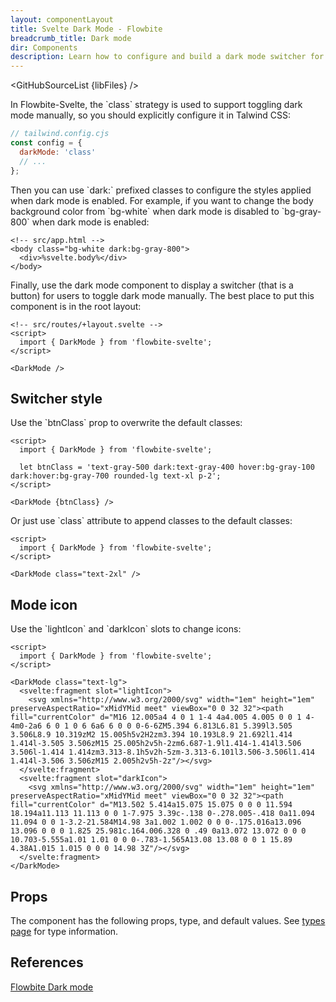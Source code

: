 ```yaml
---
layout: componentLayout
title: Svelte Dark Mode - Flowbite
breadcrumb_title: Dark mode
dir: Components
description: Learn how to configure and build a dark mode switcher for Flowbite using Tailwind CSS and start developing with the components from the library
---
```


<script>
  import { GitHubSourceList, TableProp, TableDefaultRow, } from '../utils'
  import { P, A } from '$lib'

  import { props as items} from '../props/DarkMode.json'

  // lib files
  const libFiles = import.meta.glob('../../lib/darkmode/*.svelte')
</script>

<GitHubSourceList {libFiles} />

<p>In Flowbite-Svelte, the `class` strategy is used to support toggling dark mode manually, so you should explicitly configure it in Talwind CSS:</p>

```js example 
// tailwind.config.cjs
const config = {
  darkMode: 'class'
  // ...
};
```

<p>Then you can use `dark:` prefixed classes to configure the styles applied when dark mode is enabled. For example, if you want to change the body background color from `bg-white` when dark mode is disabled to `bg-gray-800` when dark mode is enabled:</p>

```svelte example hideOutput
<!-- src/app.html -->
<body class="bg-white dark:bg-gray-800">
  <div>%svelte.body%</div>
</body>
```

<p>Finally, use the dark mode component to display a switcher (that is a button) for users to toggle dark mode manually. The best place to put this component is in the root layout:</p>

```svelte example
<!-- src/routes/+layout.svelte -->
<script>
  import { DarkMode } from 'flowbite-svelte';
</script>

<DarkMode />
```

## Switcher style

<p>Use the `btnClass` prop to overwrite the default classes:</p>

```svelte example
<script>
  import { DarkMode } from 'flowbite-svelte';

  let btnClass = 'text-gray-500 dark:text-gray-400 hover:bg-gray-100 dark:hover:bg-gray-700 rounded-lg text-xl p-2';
</script>

<DarkMode {btnClass} />
```

<p>Or just use `class` attribute to append classes to the default classes:</p>

```svelte example
<script>
  import { DarkMode } from 'flowbite-svelte';
</script>

<DarkMode class="text-2xl" />
```

## Mode icon

<p>Use the `lightIcon` and `darkIcon` slots to change icons:</p>

```svelte example
<script>
  import { DarkMode } from 'flowbite-svelte';
</script>

<DarkMode class="text-lg">
  <svelte:fragment slot="lightIcon">
    <svg xmlns="http://www.w3.org/2000/svg" width="1em" height="1em" preserveAspectRatio="xMidYMid meet" viewBox="0 0 32 32"><path fill="currentColor" d="M16 12.005a4 4 0 1 1-4 4a4.005 4.005 0 0 1 4-4m0-2a6 6 0 1 0 6 6a6 6 0 0 0-6-6ZM5.394 6.813L6.81 5.399l3.505 3.506L8.9 10.319zM2 15.005h5v2H2zm3.394 10.193L8.9 21.692l1.414 1.414l-3.505 3.506zM15 25.005h2v5h-2zm6.687-1.9l1.414-1.414l3.506 3.506l-1.414 1.414zm3.313-8.1h5v2h-5zm-3.313-6.101l3.506-3.506l1.414 1.414l-3.506 3.506zM15 2.005h2v5h-2z"/></svg>
  </svelte:fragment>
  <svelte:fragment slot="darkIcon">
    <svg xmlns="http://www.w3.org/2000/svg" width="1em" height="1em" preserveAspectRatio="xMidYMid meet" viewBox="0 0 32 32"><path fill="currentColor" d="M13.502 5.414a15.075 15.075 0 0 0 11.594 18.194a11.113 11.113 0 0 1-7.975 3.39c-.138 0-.278.005-.418 0a11.094 11.094 0 0 1-3.2-21.584M14.98 3a1.002 1.002 0 0 0-.175.016a13.096 13.096 0 0 0 1.825 25.981c.164.006.328 0 .49 0a13.072 13.072 0 0 0 10.703-5.555a1.01 1.01 0 0 0-.783-1.565A13.08 13.08 0 0 1 15.89 4.38A1.015 1.015 0 0 0 14.98 3Z"/></svg>
  </svelte:fragment>
</DarkMode>
```

## Props

<p>The component has the following props, type, and default values. See <A href="/pages/types">types 
 page</A> for type information.</p>

<TableProp>
<TableDefaultRow {items} rowState='hover' />
</TableProp>

## References

<P>
  <A href="https://flowbite.com/docs/customize/dark-mode/" target="_blank" rel="noreferrer" class="link"
    >Flowbite Dark mode</A
  >
</P>
